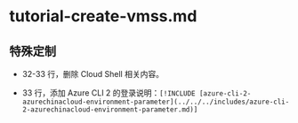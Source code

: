 # tutorial-create-vmss.md

## 特殊定制

* 32-33 行，删除 Cloud Shell 相关内容。

* 33 行，添加 Azure CLI 2 的登录说明：`[!INCLUDE [azure-cli-2-azurechinacloud-environment-parameter](../../../includes/azure-cli-2-azurechinacloud-environment-parameter.md)]`